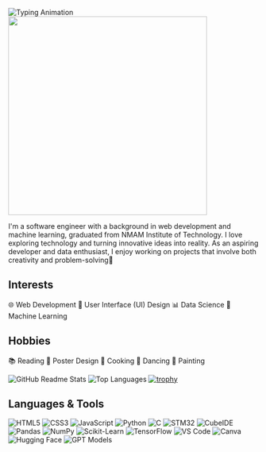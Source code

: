 ![Typing Animation](https://readme-typing-svg.herokuapp.com?font=Fira+Code&pause=1000&color=F75C7E&width=435&lines=Hello%2C+World!;I'm+Lisa+Bojamma;A+Web+Developer;A+Software+Engineer+currently+based+in+Japan) <img src="https://media.giphy.com/media/13CoXDiaCcCoyk/giphy.gif" width="400">


I'm a software engineer with a background in web development and machine learning, graduated from NMAM Institute of Technology. I love exploring technology and turning innovative ideas into reality. As an aspiring developer and data enthusiast, I enjoy working on projects that involve both creativity and problem-solving🌟 

## Interests
  
  🌐 Web Development
  🎨 User Interface (UI) Design
  📊 Data Science
  🤖 Machine Learning

## Hobbies

 📚 Reading 🎨 Poster Design 🍳 Cooking 💃 Dancing 🎨 Painting

![GitHub Readme Stats](https://github-readme-stats.vercel.app/api?username=lisa1612&show_icons=true&hide_title=true&count_private=true&hide=prs&theme=light&include_all_commits=true) ![Top Languages](https://github-readme-stats.vercel.app/api/top-langs/?username=lisa1612&layout=compact&theme=light)
[![trophy](https://github-profile-trophy.vercel.app/?username=lisa1612)](https://github.com/ryo-ma/github-profile-trophy)

## Languages & Tools  

![HTML5](https://img.shields.io/badge/-HTML5-E34F26?style=flat&logo=html5&logoColor=white)  ![CSS3](https://img.shields.io/badge/-CSS3-1572B6?style=flat&logo=css3&logoColor=white)  ![JavaScript](https://img.shields.io/badge/-JavaScript-F7DF1E?style=flat&logo=javascript&logoColor=black)  ![Python](https://img.shields.io/badge/-Python-3776AB?style=flat&logo=python&logoColor=white)  ![C](https://img.shields.io/badge/-C-00599C?style=flat&logo=c&logoColor=white)  ![STM32](https://img.shields.io/badge/-STM32-03234B?style=flat&logo=stmicroelectronics&logoColor=white)  ![CubeIDE](https://img.shields.io/badge/-CubeIDE-0083CA?style=flat&logo=stmicroelectronics&logoColor=white)  ![Pandas](https://img.shields.io/badge/-Pandas-150458?style=flat&logo=pandas&logoColor=white)  ![NumPy](https://img.shields.io/badge/-NumPy-013243?style=flat&logo=numpy&logoColor=white)  ![Scikit-Learn](https://img.shields.io/badge/-Scikit%20Learn-F7931E?style=flat&logo=scikitlearn&logoColor=white) ![TensorFlow](https://img.shields.io/badge/-TensorFlow-FF6F00?style=flat&logo=tensorflow&logoColor=white)   ![VS Code](https://img.shields.io/badge/-VS%20Code-007ACC?style=flat&logo=visualstudiocode&logoColor=white)  ![Canva](https://img.shields.io/badge/-Canva-00C4CC?style=flat&logo=canva&logoColor=white) ![Hugging Face](https://img.shields.io/badge/-Hugging%20Face-FFCC00?style=flat&logo=huggingface&logoColor=white)  ![GPT Models](https://img.shields.io/badge/-GPT%20Models-412991?style=flat&logo=openai&logoColor=white)  








